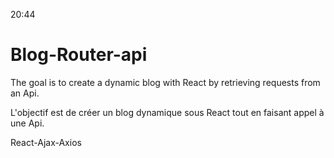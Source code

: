 20:44
# Blog-Router-api
The goal is to create a dynamic blog with React by retrieving requests from an Api.  

L'objectif est de créer un blog dynamique sous React tout en faisant appel à une Api.  

React-Ajax-Axios
